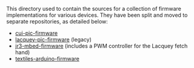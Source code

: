 This directory used to contain the sources for a collection of firmware implementations for various devices. They have been split and moved to separate repositories, as detailed below:

- [cui-pic-firmware](https://github.com/roboticslab-uc3m/cui-pic-firmware)
- [lacquey-pic-firmware](https://github.com/roboticslab-uc3m/lacquey-pic-firmware) (legacy)
- [jr3-mbed-firmware](https://github.com/roboticslab-uc3m/jr3-mbed-firmware) (includes a PWM controller for the Lacquey fetch hand)
- [textiles-arduino-firmware](https://github.com/roboticslab-uc3m/textiles-arduino-firmware)

